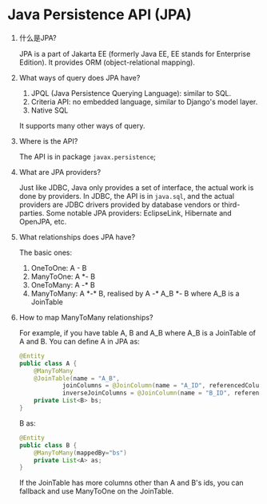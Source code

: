 # Java Persistence API (JPA)

1. 什么是JPA?

   JPA is a part of Jakarta EE (formerly Java EE, EE stands for Enterprise Edition). It provides ORM (object-relational mapping).

1. What ways of query does JPA have?

   1. JPQL (Java Persistence Querying Language): similar to SQL.
   1. Criteria API: no embedded language, similar to Django's model layer.
   1. Native SQL
 
   It supports many other ways of query.

1. Where is the API?

   The API is in package `javax.persistence`;

1. What are JPA providers?

   Just like JDBC, Java only provides a set of interface, the actual work is done by providers. In JDBC, the API is in `java.sql`, and the actual providers are JDBC drivers provided by database vendors or third-parties. Some notable JPA providers: EclipseLink, Hibernate and OpenJPA, etc.

1. What relationships does JPA have?

   The basic ones:

   1. OneToOne: A - B
   1. ManyToOne: A \*- B
   1. OneToMany: A -\* B
   1. ManyToMany: A \*-\* B, realised by A -* A_B *- B where A_B is a JoinTable

1. How to map ManyToMany relationships?

   For example, if you have table A, B and A_B where A_B is a JoinTable of A and B. You can define A in JPA as:

   ```java
   @Entity
   public class A {
       @ManyToMany
       @JoinTable(name = "A_B",
               joinColumns = @JoinColumn(name = "A_ID", referencedColumnName = "ID"),
               inverseJoinColumns = @JoinColumn(name = "B_ID", referencedColumnName = "ID"))
       private List<B> bs;
   }
   ```
   
   B as:

   ```java
   @Entity
   public class B {
       @ManyToMany(mappedBy="bs")
       private List<A> as;
   }
   ```
   
   If the JoinTable has more columns other than A and B's ids, you can fallback and use ManyToOne on the JoinTable.
